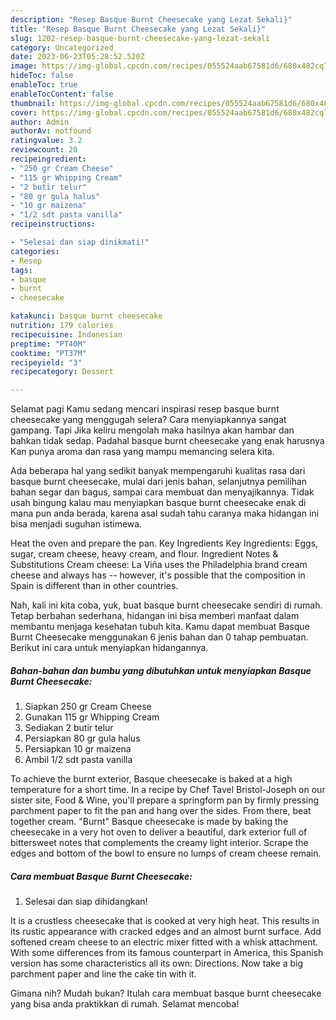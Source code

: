 ```yaml
---
description: "Resep Basque Burnt Cheesecake yang Lezat Sekali}"
title: "Resep Basque Burnt Cheesecake yang Lezat Sekali}"
slug: 1202-resep-basque-burnt-cheesecake-yang-lezat-sekali
category: Uncategorized
date: 2023-06-23T05:28:52.520Z
image: https://img-global.cpcdn.com/recipes/055524aab67581d6/680x482cq70/basque-burnt-cheesecake-foto-resep-utama.jpg
hideToc: false
enableToc: true
enableTocContent: false
thumbnail: https://img-global.cpcdn.com/recipes/055524aab67581d6/680x482cq70/basque-burnt-cheesecake-foto-resep-utama.jpg
cover: https://img-global.cpcdn.com/recipes/055524aab67581d6/680x482cq70/basque-burnt-cheesecake-foto-resep-utama.jpg
author: Admin
authorAv: notfound
ratingvalue: 3.2
reviewcount: 20
recipeingredient:
- "250 gr Cream Cheese"
- "115 gr Whipping Cream"
- "2 butir telur"
- "80 gr gula halus"
- "10 gr maizena"
- "1/2 sdt pasta vanilla"
recipeinstructions:

- "Selesai dan siap dinikmati!"
categories:
- Resep
tags:
- basque
- burnt
- cheesecake

katakunci: basque burnt cheesecake 
nutrition: 179 calories
recipecuisine: Indonesian
preptime: "PT40M"
cooktime: "PT37M"
recipeyield: "3"
recipecategory: Dessert

---
```



Selamat pagi Kamu sedang mencari inspirasi resep basque burnt cheesecake yang menggugah selera? Cara menyiapkannya sangat gampang. Tapi Jika keliru mengolah maka hasilnya akan hambar dan bahkan tidak sedap. Padahal basque burnt cheesecake yang enak harusnya Kan punya aroma dan rasa yang mampu memancing selera kita.


Ada beberapa hal yang sedikit banyak mempengaruhi kualitas rasa dari basque burnt cheesecake, mulai dari jenis bahan, selanjutnya pemilihan bahan segar dan bagus, sampai cara membuat dan menyajikannya. Tidak usah bingung kalau mau menyiapkan basque burnt cheesecake enak di mana pun anda berada, karena asal sudah tahu caranya maka hidangan ini bisa menjadi suguhan istimewa.

Heat the oven and prepare the pan. Key Ingredients Key Ingredients: Eggs, sugar, cream cheese, heavy cream, and flour. Ingredient Notes &amp; Substitutions Cream cheese: La Viña uses the Philadelphia brand cream cheese and always has -- however, it&#39;s possible that the composition in Spain is different than in other countries.


Nah, kali ini kita coba, yuk, buat basque burnt cheesecake sendiri di rumah. Tetap berbahan sederhana, hidangan ini bisa memberi manfaat dalam membantu menjaga kesehatan tubuh kita. Kamu dapat membuat Basque Burnt Cheesecake menggunakan 6 jenis bahan dan 0 tahap pembuatan. Berikut ini cara untuk menyiapkan hidangannya.

<!--inarticleads1-->

##### Bahan-bahan dan bumbu yang dibutuhkan untuk menyiapkan Basque Burnt Cheesecake:

1. Siapkan 250 gr Cream Cheese
1. Gunakan 115 gr Whipping Cream
1. Sediakan 2 butir telur
1. Persiapkan 80 gr gula halus
1. Persiapkan 10 gr maizena
1. Ambil 1/2 sdt pasta vanilla


To achieve the burnt exterior, Basque cheesecake is baked at a high temperature for a short time. In a recipe by Chef Tavel Bristol-Joseph on our sister site, Food &amp; Wine, you&#39;ll prepare a springform pan by firmly pressing parchment paper to fit the pan and hang over the sides. From there, beat together cream. &#34;Burnt&#34; Basque cheesecake is made by baking the cheesecake in a very hot oven to deliver a beautiful, dark exterior full of bittersweet notes that complements the creamy light interior. Scrape the edges and bottom of the bowl to ensure no lumps of cream cheese remain. 

<!--inarticleads2-->

##### Cara membuat Basque Burnt Cheesecake:


1. Selesai dan siap dihidangkan!

It is a crustless cheesecake that is cooked at very high heat. This results in its rustic appearance with cracked edges and an almost burnt surface. Add softened cream cheese to an electric mixer fitted with a whisk attachment. With some differences from its famous counterpart in America, this Spanish version has some characteristics all its own: Directions. Now take a big parchment paper and line the cake tin with it. 

Gimana nih? Mudah bukan? Itulah cara membuat basque burnt cheesecake yang bisa anda praktikkan di rumah. Selamat mencoba!
